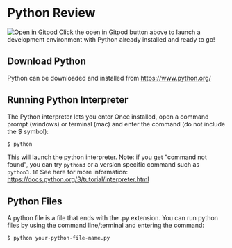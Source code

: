 # Python Review
[![Open in Gitpod](https://gitpod.io/button/open-in-gitpod.svg)](https://gitpod.io/#https://github.com/2022-fall-comp-525/python_review)
Click the open in Gitpod button above to launch a development environment
with Python already installed and ready to go! 

## Download Python
Python can be downloaded and installed from https://www.python.org/

## Running Python Interpreter
The Python interpreter lets you enter 
Once installed, open a command prompt (windows) or terminal (mac) and enter the
command (do not include the $ symbol):
```bash
$ python
```

This will launch the python interpreter. Note: if you get "command not found", 
you can try ```python3``` or a version specific command such as
```python3.10```
See here for more information: https://docs.python.org/3/tutorial/interpreter.html 

## Python Files
A python file is a file that ends with the .py extension.
You can run python files by using the command line/terminal and entering
the command:

```bash
$ python your-python-file-name.py
```
